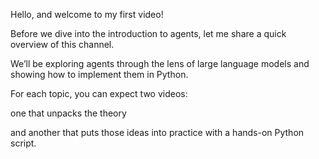 Hello, and welcome to my first video! 


Before we dive into the introduction to agents, let me share a quick overview of this channel. 

We’ll be exploring agents through the lens of large language models and showing how to implement them in Python. 


For each topic, you can expect two videos: 

one that unpacks the theory 

and another that puts those ideas into practice with a hands-on Python script.